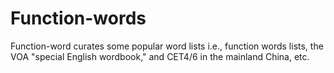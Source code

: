 # Function-words


Function-word curates some popular word lists i.e., function words lists, the VOA "special English wordbook," and CET4/6 in the mainland China, etc.
